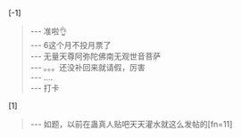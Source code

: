 
[-1] 
>--- 准啦👌<br>
>--- 6这个月不投月票了<br>
>--- 无量天尊阿弥陀佛南无观世音菩萨<br>
>--- 。。。还没补回来就请假，厉害<br>
>--- ....<br>
>--- 打卡<br>

[1] 
>--- 如题，以前在蛊真人贴吧天天灌水就这么发帖的[fn=11]<br>
